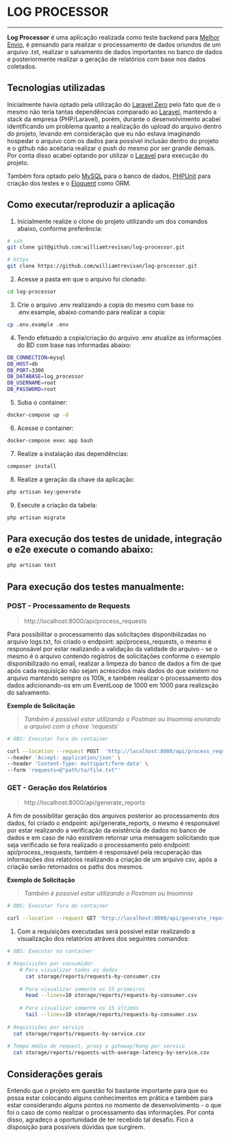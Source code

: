 # LOG PROCESSOR
<hr>

**Log Processor** é uma aplicação realizada como teste backend para [Melhor Envio](https://melhorenvio.com.br/), é pensando para realizar o processamento de dados oriundos de um arquivo .txt, realizar o salvamento de dados importantes no banco de dados e posteriormente realizar a geração de relatórios com base nos dados coletados.

## Tecnologias utilizadas

Inicialmente havia optado pela utilização do [Laravel Zero](https://laravel-zero.com/) pelo fato que de o mesmo não teria tantas dependências comparado ao [Laravel](https://laravel.com/), mantendo a stack da empresa (PHP/Laravel), porém, durante o desenvolvimento acabei identificando um problema quanto a realização do upload do arquivo dentro do projeto, levando em consideração que eu não estava imaginando hospedar o arquivo com os dados para possível inclusão dentro do projeto e o github não aceitaria realizar o push do mesmo por ser grande demais. Por conta disso acabei optando por utilizar o [Laravel](https://laravel.com/) para execução do projeto.

Também fora optado pelo [MySQL](https://www.mysql.com/) para o banco de dados, [PHPUnit](https://phpunit.de/) para criação dos testes e o [Eloquent](https://laravel.com/docs/9.x/eloquent) como ORM.

## Como executar/reproduzir a aplicação
1. Inicialmente realize o clone do projeto utilizando um dos comandos abaixo, conforme preferência:
```bash
# ssh
git clone git@github.com:williamtrevisan/log-processor.git

# https
git clone https://github.com/williamtrevisan/log-processor.git
```

2. Acesse a pasta em que o arquivo foi clonado:
```bash
cd log-processor
```

3. Crie o arquivo .env realizando a copia do mesmo com base no .env.example, abaixo comando para realizar a copia:
```bash
cp .env.example .env
```

4. Tendo efetuado a copia/criação do arquivo .env atualize as informações do BD com base nas informadas abaixo:
```bash
DB_CONNECTION=mysql
DB_HOST=db
DB_PORT=3306
DB_DATABASE=log_processor
DB_USERNAME=root
DB_PASSWORD=root
```

5. Suba o container:
```bash
docker-compose up -d
```

6. Acesse o container:
```bash
docker-compose exec app bash
```

7. Realize a instalação das dependências:
```bash
composer install
```
 
8. Realize a geração da chave da aplicação:
```bash
php artisan key:generate
```

9. Execute a criação da tabela:
```bash
php artisan migrate
```

## Para execução dos testes de unidade, integração e e2e execute o comando abaixo:
```bash
php artisan test
```

## Para execução dos testes manualmente:

### **POST** - Processamento de Requests
> http://localhost:8000/api/process_requests

Para possibilitar o processamento das solicitações disponibilizadas no arquivo logs.txt, foi criado o endpoint: api/process_requests, o mesmo é responsável por estar realizando a validação da validade do arquivo - se o mesmo é o arquivo contendo registros de solicitações conforme o exemplo disponibilizado no email, realizar a limpeza do banco de dados a fim de que após cada requisição não sejam acrescidos mais dados do que existem no arquivo mantendo sempre os 100k, e também realizar o processamento dos dados adicionando-os em um EventLoop de 1000 em 1000 para realização do salvamento.

**Exemplo de Solicitação** 
> *Também é possível estar utilizando o Postman ou Insomnia enviando o arquivo com a chave 'requests'*
```bash
# OBS: Executar fora do container 

curl --location --request POST  'http://localhost:8000/api/process_requests' \
--header 'Accept: application/json' \
--header 'Content-Type: multipart/form-data' \
--form 'requests=@"path/to/file.txt"'
```

### **GET** - Geração dos Relatórios
> http://localhost:8000/api/generate_reports

A fim de possibilitar geração dos arquivos posterior ao processamento dos dados, foi criado o endpoint: api/generate_reports, o mesmo é responsável por estar realizando a verificação da existência de dados no banco de dados e em caso de não existirem retornar uma mensagem solicitando que seja verificado se fora realizado o processamento pelo endpoint: api/process_resquests, também é responsável pela recuperação das informações dos relatórios realizando a criação de um arquivo csv, após a criação serão retornados os paths dos mesmos.

**Exemplo de Solicitação** 
> *Também é possível estar utilizando o Postman ou Insomnia*
```bash
# OBS: Executar fora do container

curl --location --request GET 'http://localhost:8000/api/generate_reports'
```

1. Com a requisições executadas será possível estar realizando a visualização dos relatórios atráves dos seguintes comandos:
```bash
# OBS: Executar no container

# Requisições por consumidor
    # Para visualizar todos os dados
      cat storage/reports/requests-by-consumer.csv
      
    # Para visualizar somente os 15 primeiros
      head --lines=10 storage/reports/requests-by-consumer.csv
      
    # Para visualizar somente os 15 últimos
      tail --lines=10 storage/reports/requests-by-consumer.csv
      
# Requisições por serviço
  cat storage/reports/requests-by-service.csv
  
# Tempo médio de request, proxy e gateway/kong por servico
  cat storage/reports/requests-with-average-latency-by-service.csv
```

## Considerações gerais

Entendo que o projeto em questão foi bastante importante para que eu possa estar colocando alguns conhecimentos em prática e também para estar considerando alguns pontos no momento de desenvolvimento - o que foi o caso de como realizar o processamento das informações. Por conta disso, agradeço a oportunidade de ter recebido tal desafio. Fico a disposição para possíveis dúvidas que surgirem.
